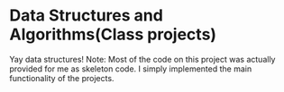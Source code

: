 # Data Structures and Algorithms(Class projects)

Yay data structures!
Note: Most of the code on this project was actually provided for me as skeleton code. I simply implemented the main
functionality of the projects.
